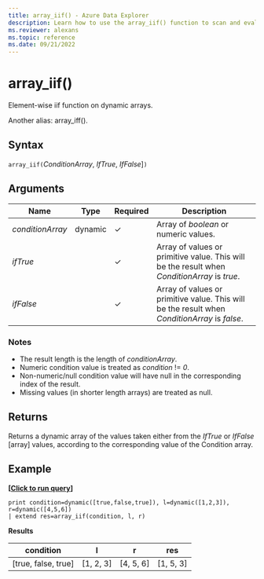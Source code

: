 ```yaml
---
title: array_iif() - Azure Data Explorer
description: Learn how to use the array_iif() function to scan and evaluate elements in an array and return different values for TRUE and FALSE Azure Data Explorer.
ms.reviewer: alexans
ms.topic: reference
ms.date: 09/21/2022
---
```

# array_iif()

Element-wise iif function on dynamic arrays.

Another alias: array_iff().

## Syntax

`array_iif(`*ConditionArray*, *IfTrue*, *IfFalse*]`)`

## Arguments

| Name | Type | Required | Description |
|--|--|--|--|
| *conditionArray*| dynamic | &check;| Array of *boolean* or numeric values.|
| *ifTrue* |  | &check; | Array of values or primitive value. This will be the result when *ConditionArray* is *true*.|
| *ifFalse* |  | &check; | Array of values or primitive value. This will be the result when *ConditionArray* is *false*.|

### Notes

* The result length is the length of *conditionArray*.
* Numeric condition value is treated as *condition* != *0*.
* Non-numeric/null condition value will have null in the corresponding index of the result.
* Missing values (in shorter length arrays) are treated as null.

## Returns

Returns a dynamic array of the values taken either from the *IfTrue* or *IfFalse* [array] values, according to the corresponding value of the Condition array.

## Example

**\[**[**Click to run query**](https://dataexplorer.azure.com/clusters/help/databases/Samples?query=H4sIAAAAAAAAAysoyswrUUjOz0vJLMnMz7NNqcxLzM1M1oguKSpN1UlLzClO1QExYzV1FHIQsoY6RjrGILEihJiJjqmOWaymAi9XjUJqRUlqXopCUWqxbWJRUWJlfGZmmgbcFqBRQJ2aACda2uZ8AAAA)**\]**

```kusto
print condition=dynamic([true,false,true]), l=dynamic([1,2,3]), r=dynamic([4,5,6]) 
| extend res=array_iif(condition, l, r)
```

**Results** 

|condition|l|r|res|
|---|---|---|---|
|[true, false, true]|[1, 2, 3]|[4, 5, 6]|[1, 5, 3]|
